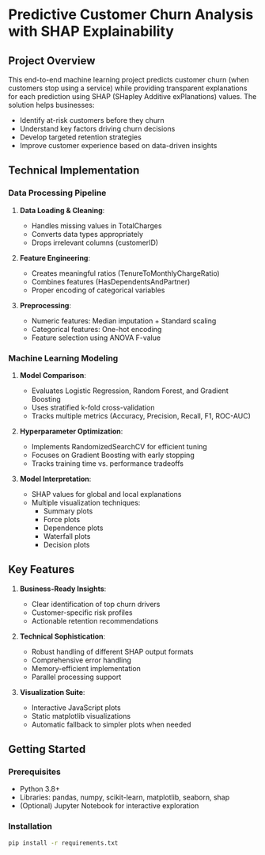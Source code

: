 # Predictive Customer Churn Analysis with SHAP Explainability

## Project Overview

This end-to-end machine learning project predicts customer churn (when customers stop using a service) while providing transparent explanations for each prediction using SHAP (SHapley Additive exPlanations) values. The solution helps businesses:

- Identify at-risk customers before they churn
- Understand key factors driving churn decisions
- Develop targeted retention strategies
- Improve customer experience based on data-driven insights

## Technical Implementation

### Data Processing Pipeline

1. **Data Loading & Cleaning**:
   - Handles missing values in TotalCharges
   - Converts data types appropriately
   - Drops irrelevant columns (customerID)

2. **Feature Engineering**:
   - Creates meaningful ratios (TenureToMonthlyChargeRatio)
   - Combines features (HasDependentsAndPartner)
   - Proper encoding of categorical variables

3. **Preprocessing**:
   - Numeric features: Median imputation + Standard scaling
   - Categorical features: One-hot encoding
   - Feature selection using ANOVA F-value

### Machine Learning Modeling

1. **Model Comparison**:
   - Evaluates Logistic Regression, Random Forest, and Gradient Boosting
   - Uses stratified k-fold cross-validation
   - Tracks multiple metrics (Accuracy, Precision, Recall, F1, ROC-AUC)

2. **Hyperparameter Optimization**:
   - Implements RandomizedSearchCV for efficient tuning
   - Focuses on Gradient Boosting with early stopping
   - Tracks training time vs. performance tradeoffs

3. **Model Interpretation**:
   - SHAP values for global and local explanations
   - Multiple visualization techniques:
     - Summary plots
     - Force plots
     - Dependence plots
     - Waterfall plots
     - Decision plots

## Key Features

1. **Business-Ready Insights**:
   - Clear identification of top churn drivers
   - Customer-specific risk profiles
   - Actionable retention recommendations

2. **Technical Sophistication**:
   - Robust handling of different SHAP output formats
   - Comprehensive error handling
   - Memory-efficient implementation
   - Parallel processing support

3. **Visualization Suite**:
   - Interactive JavaScript plots
   - Static matplotlib visualizations
   - Automatic fallback to simpler plots when needed

## Getting Started

### Prerequisites
- Python 3.8+
- Libraries: pandas, numpy, scikit-learn, matplotlib, seaborn, shap
- (Optional) Jupyter Notebook for interactive exploration

### Installation
```bash
pip install -r requirements.txt
